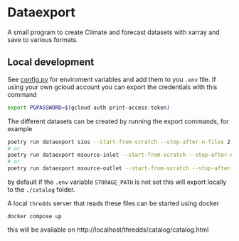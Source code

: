 # Dataexport

A small program to create Climate and forecast datasets with xarray and save to various formats.

## Local development

See [config.py](./dataexport/config.py) for enviroment variables and add them to you `.env` file.
If using your own gcloud account you can export the credentials with this command

```bash
export PGPASSWORD=$(gcloud auth print-access-token)
```

The different datasets can be created by running the export commands, for example

```bash
poetry run dataexport sios --start-from-scratch --stop-after-n-files 2
# or
poetry run dataexport msource-inlet --start-from-scratch --stop-after-n-files 1 --acdd
# or
poetry run dataexport msource-outlet --start-from-scratch --stop-after-n-files 2 --acdd
```

by default if the `.env` variable `STORAGE_PATH` is not set this will export locally to the `./catalog` folder.

A local `thredds` server that reads these files can be started using docker

```base
docker compose up
```

this will be available on http://localhost/thredds/catalog/catalog.html
